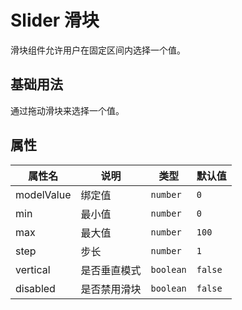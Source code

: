 # Slider 滑块

滑块组件允许用户在固定区间内选择一个值。

## 基础用法

通过拖动滑块来选择一个值。

<demo vue="../../demo/slider/basic.vue" github="https://github.com/Onion-L/onionl-ui/tree/main/packages/components/slider" />

## 属性

| 属性名 | 说明 | 类型 | 默认值 |
|--------|------|------|--------|
| modelValue | 绑定值 | `number` | `0` |
| min | 最小值 | `number` | `0` |
| max | 最大值 | `number` | `100` |
| step | 步长 | `number` | `1` |
| vertical | 是否垂直模式 | `boolean` | `false` |
| disabled | 是否禁用滑块 | `boolean` | `false` |
